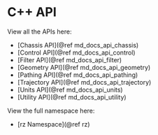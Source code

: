 # C++ API

View all the APIs here:
- [Chassis API](@ref md_docs_api_chassis)
- [Control API](@ref md_docs_api_control)
- [Filter API](@ref md_docs_api_filter)
- [Geometry API](@ref md_docs_api_geometry)
- [Pathing API](@ref md_docs_api_pathing)
- [Trajectory API](@ref md_docs_api_trajectory)
- [Units API](@ref md_docs_api_units)
- [Utility API](@ref md_docs_api_utility)

View the full namespace here:
- [rz Namespace](@ref rz)  
